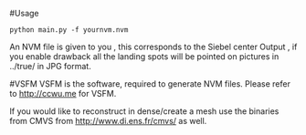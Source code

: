 #Usage
```
python main.py -f yournvm.nvm
```
An NVM file is given to you , this corresponds to the Siebel center
Output , if you enable drawback all the landing spots will be pointed on pictures in ../true/ in JPG format.


#VSFM
VSFM is the software, required to generate NVM files. Please refer to 
http://ccwu.me for VSFM. 

If you would like to reconstruct in dense/create a mesh use the binaries from CMVS from http://www.di.ens.fr/cmvs/ as well.


